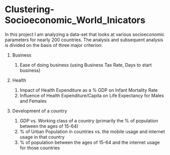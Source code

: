 # Clustering-Socioeconomic_World_Inicators

In this project I am analyzing a data-set that looks at various socioeconomic parameters for nearly 200 countries. The analysis and subsequent analysis is divided on the basis of three major criterion:

1. Business 
    1. Ease of doing business (using Business Tax Rate, Days to start business)

2. Health 
    1. Impact of Health Expenditure as a % GDP on Infant Mortality Rate 
	 2. Influence of Health Expenditure/Capita on Life Expectancy for Males and Females 

3. Development of a country 
    1. GDP vs. Working class of a country (primarily the % of population between the ages of 15-64)
    2. % of Urban Population in countries vs. the mobile usage and internet usage in that country 
    3. % of population between the ages of 15-64 and the internet usage for those countries
